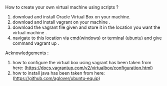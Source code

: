 How to create your own virtual machine using scripts ? 

1. download and install Oracle Virtual Box on your machine. 
2. download and install vagrant on your machine . 
3. download the vagrant file given and store it in the location you want the virtual machine . 
4. navigate to this location via cmd(windows) or terminal (ubuntu) and give command vagrant up . 

Acknowledgements : 
1. how to configure the virtual box using vagrant has been taken from here: 
   (https://docs.vagrantup.com/v2/virtualbox/configuration.html)
2. how to install java has been taken from here: 
   (https://github.com/aglover/ubuntu-equip)

